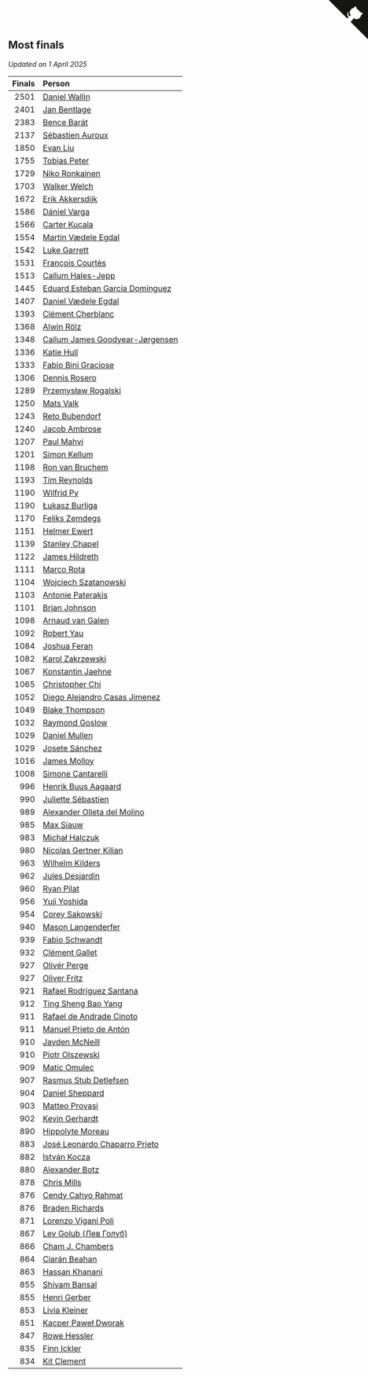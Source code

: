 ## Most finals

*Updated on  1 April 2025*

| Finals | Person |
| ---: | :--- |
| 2501 | [Daniel Wallin](https://www.worldcubeassociation.org/persons/2013WALL03) |
| 2401 | [Jan Bentlage](https://www.worldcubeassociation.org/persons/2010BENT01) |
| 2383 | [Bence Barát](https://www.worldcubeassociation.org/persons/2008BARA01) |
| 2137 | [Sébastien Auroux](https://www.worldcubeassociation.org/persons/2008AURO01) |
| 1850 | [Evan Liu](https://www.worldcubeassociation.org/persons/2009LIUE01) |
| 1755 | [Tobias Peter](https://www.worldcubeassociation.org/persons/2014PETE03) |
| 1729 | [Niko Ronkainen](https://www.worldcubeassociation.org/persons/2010RONK01) |
| 1703 | [Walker Welch](https://www.worldcubeassociation.org/persons/2011WELC01) |
| 1672 | [Erik Akkersdijk](https://www.worldcubeassociation.org/persons/2005AKKE01) |
| 1586 | [Dániel Varga](https://www.worldcubeassociation.org/persons/2008VARG01) |
| 1566 | [Carter Kucala](https://www.worldcubeassociation.org/persons/2015KUCA01) |
| 1554 | [Martin Vædele Egdal](https://www.worldcubeassociation.org/persons/2013EGDA02) |
| 1542 | [Luke Garrett](https://www.worldcubeassociation.org/persons/2017GARR05) |
| 1531 | [François Courtès](https://www.worldcubeassociation.org/persons/2008COUR01) |
| 1513 | [Callum Hales-Jepp](https://www.worldcubeassociation.org/persons/2012HALE01) |
| 1445 | [Eduard Esteban García Domínguez](https://www.worldcubeassociation.org/persons/2011EDUA01) |
| 1407 | [Daniel Vædele Egdal](https://www.worldcubeassociation.org/persons/2013EGDA01) |
| 1393 | [Clément Cherblanc](https://www.worldcubeassociation.org/persons/2014CHER05) |
| 1368 | [Alwin Rölz](https://www.worldcubeassociation.org/persons/2016ROLZ01) |
| 1348 | [Callum James Goodyear-Jørgensen](https://www.worldcubeassociation.org/persons/2012GOOD02) |
| 1336 | [Katie Hull](https://www.worldcubeassociation.org/persons/2010HULL01) |
| 1333 | [Fabio Bini Graciose](https://www.worldcubeassociation.org/persons/2010GRAC02) |
| 1306 | [Dennis Rosero](https://www.worldcubeassociation.org/persons/2010ROSE03) |
| 1289 | [Przemysław Rogalski](https://www.worldcubeassociation.org/persons/2013ROGA02) |
| 1250 | [Mats Valk](https://www.worldcubeassociation.org/persons/2007VALK01) |
| 1243 | [Reto Bubendorf](https://www.worldcubeassociation.org/persons/2012BUBE01) |
| 1240 | [Jacob Ambrose](https://www.worldcubeassociation.org/persons/2010AMBR01) |
| 1207 | [Paul Mahvi](https://www.worldcubeassociation.org/persons/2012MAHV01) |
| 1201 | [Simon Kellum](https://www.worldcubeassociation.org/persons/2016KELL12) |
| 1198 | [Ron van Bruchem](https://www.worldcubeassociation.org/persons/2003BRUC01) |
| 1193 | [Tim Reynolds](https://www.worldcubeassociation.org/persons/2005REYN01) |
| 1190 | [Wilfrid Py](https://www.worldcubeassociation.org/persons/2016PYWI01) |
| 1190 | [Łukasz Burliga](https://www.worldcubeassociation.org/persons/2013BURL01) |
| 1170 | [Feliks Zemdegs](https://www.worldcubeassociation.org/persons/2009ZEMD01) |
| 1151 | [Helmer Ewert](https://www.worldcubeassociation.org/persons/2015EWER01) |
| 1139 | [Stanley Chapel](https://www.worldcubeassociation.org/persons/2016CHAP04) |
| 1122 | [James Hildreth](https://www.worldcubeassociation.org/persons/2009HILD01) |
| 1111 | [Marco Rota](https://www.worldcubeassociation.org/persons/2009ROTA01) |
| 1104 | [Wojciech Szatanowski](https://www.worldcubeassociation.org/persons/2011SZAT01) |
| 1103 | [Antonie Paterakis](https://www.worldcubeassociation.org/persons/2012PATE01) |
| 1101 | [Brian Johnson](https://www.worldcubeassociation.org/persons/2013JOHN10) |
| 1098 | [Arnaud van Galen](https://www.worldcubeassociation.org/persons/2006GALE01) |
| 1092 | [Robert Yau](https://www.worldcubeassociation.org/persons/2009YAUR01) |
| 1084 | [Joshua Feran](https://www.worldcubeassociation.org/persons/2011FERA01) |
| 1082 | [Karol Zakrzewski](https://www.worldcubeassociation.org/persons/2014ZAKR01) |
| 1067 | [Konstantin Jaehne](https://www.worldcubeassociation.org/persons/2015JAEH01) |
| 1065 | [Christopher Chi](https://www.worldcubeassociation.org/persons/2014CHIC01) |
| 1052 | [Diego Alejandro Casas Jimenez](https://www.worldcubeassociation.org/persons/2014JIME05) |
| 1049 | [Blake Thompson](https://www.worldcubeassociation.org/persons/2010THOM03) |
| 1032 | [Raymond Goslow](https://www.worldcubeassociation.org/persons/2014GOSL01) |
| 1029 | [Daniel Mullen](https://www.worldcubeassociation.org/persons/2016MULL04) |
| 1029 | [Josete Sánchez](https://www.worldcubeassociation.org/persons/2015SANC18) |
| 1016 | [James Molloy](https://www.worldcubeassociation.org/persons/2011MOLL01) |
| 1008 | [Simone Cantarelli](https://www.worldcubeassociation.org/persons/2012CANT02) |
| 996 | [Henrik Buus Aagaard](https://www.worldcubeassociation.org/persons/2006BUUS01) |
| 990 | [Juliette Sébastien](https://www.worldcubeassociation.org/persons/2014SEBA01) |
| 989 | [Alexander Olleta del Molino](https://www.worldcubeassociation.org/persons/2008OLLE01) |
| 985 | [Max Siauw](https://www.worldcubeassociation.org/persons/2017SIAU02) |
| 983 | [Michał Halczuk](https://www.worldcubeassociation.org/persons/2006HALC01) |
| 980 | [Nicolas Gertner Kilian](https://www.worldcubeassociation.org/persons/2013GERT01) |
| 963 | [Wilhelm Kilders](https://www.worldcubeassociation.org/persons/2010KILD02) |
| 962 | [Jules Desjardin](https://www.worldcubeassociation.org/persons/2010DESJ01) |
| 960 | [Ryan Pilat](https://www.worldcubeassociation.org/persons/2016PILA03) |
| 956 | [Yuji Yoshida](https://www.worldcubeassociation.org/persons/2015YOSH01) |
| 954 | [Corey Sakowski](https://www.worldcubeassociation.org/persons/2011SAKO01) |
| 940 | [Mason Langenderfer](https://www.worldcubeassociation.org/persons/2013LANG03) |
| 939 | [Fabio Schwandt](https://www.worldcubeassociation.org/persons/2014SCHW02) |
| 932 | [Clément Gallet](https://www.worldcubeassociation.org/persons/2004GALL02) |
| 927 | [Olivér Perge](https://www.worldcubeassociation.org/persons/2007PERG01) |
| 927 | [Oliver Fritz](https://www.worldcubeassociation.org/persons/2014FRIT02) |
| 921 | [Rafael Rodriguez Santana](https://www.worldcubeassociation.org/persons/2012SANT12) |
| 912 | [Ting Sheng Bao Yang](https://www.worldcubeassociation.org/persons/2008BAOY01) |
| 911 | [Rafael de Andrade Cinoto](https://www.worldcubeassociation.org/persons/2007CINO01) |
| 911 | [Manuel Prieto de Antón](https://www.worldcubeassociation.org/persons/2015ANTO04) |
| 910 | [Jayden McNeill](https://www.worldcubeassociation.org/persons/2012MCNE01) |
| 910 | [Piotr Olszewski](https://www.worldcubeassociation.org/persons/2013OLSZ02) |
| 909 | [Matic Omulec](https://www.worldcubeassociation.org/persons/2010OMUL02) |
| 907 | [Rasmus Stub Detlefsen](https://www.worldcubeassociation.org/persons/2014DETL01) |
| 904 | [Daniel Sheppard](https://www.worldcubeassociation.org/persons/2009SHEP01) |
| 903 | [Matteo Provasi](https://www.worldcubeassociation.org/persons/2009PROV01) |
| 902 | [Kevin Gerhardt](https://www.worldcubeassociation.org/persons/2013GERH01) |
| 890 | [Hippolyte Moreau](https://www.worldcubeassociation.org/persons/2008MORE02) |
| 883 | [José Leonardo Chaparro Prieto](https://www.worldcubeassociation.org/persons/2011CHAP01) |
| 882 | [István Kocza](https://www.worldcubeassociation.org/persons/2005KOCZ01) |
| 880 | [Alexander Botz](https://www.worldcubeassociation.org/persons/2013BOTZ01) |
| 878 | [Chris Mills](https://www.worldcubeassociation.org/persons/2014MILL04) |
| 876 | [Cendy Cahyo Rahmat](https://www.worldcubeassociation.org/persons/2010RAHM02) |
| 876 | [Braden Richards](https://www.worldcubeassociation.org/persons/2017RICH02) |
| 871 | [Lorenzo Vigani Poli](https://www.worldcubeassociation.org/persons/2007POLI01) |
| 867 | [Lev Golub (Лев Голуб)](https://www.worldcubeassociation.org/persons/2014HOLU01) |
| 866 | [Cham J. Chambers](https://www.worldcubeassociation.org/persons/2017CHAM09) |
| 864 | [Ciarán Beahan](https://www.worldcubeassociation.org/persons/2012BEAH01) |
| 863 | [Hassan Khanani](https://www.worldcubeassociation.org/persons/2018KHAN26) |
| 855 | [Shivam Bansal](https://www.worldcubeassociation.org/persons/2011BANS02) |
| 855 | [Henri Gerber](https://www.worldcubeassociation.org/persons/2014GERB01) |
| 853 | [Livia Kleiner](https://www.worldcubeassociation.org/persons/2013KLEI03) |
| 851 | [Kacper Paweł Dworak](https://www.worldcubeassociation.org/persons/2020DWOR01) |
| 847 | [Rowe Hessler](https://www.worldcubeassociation.org/persons/2007HESS01) |
| 835 | [Finn Ickler](https://www.worldcubeassociation.org/persons/2012ICKL01) |
| 834 | [Kit Clement](https://www.worldcubeassociation.org/persons/2008CLEM01) |


<a href="https://github.com/jonatanklosko/wca_statistics" class="github-corner" aria-label="View source on Github"><svg width="80" height="80" viewBox="0 0 250 250" style="fill:#151513; color:#fff; position: absolute; top: 0; border: 0; right: 0;" aria-hidden="true"><path d="M0,0 L115,115 L130,115 L142,142 L250,250 L250,0 Z"></path><path d="M128.3,109.0 C113.8,99.7 119.0,89.6 119.0,89.6 C122.0,82.7 120.5,78.6 120.5,78.6 C119.2,72.0 123.4,76.3 123.4,76.3 C127.3,80.9 125.5,87.3 125.5,87.3 C122.9,97.6 130.6,101.9 134.4,103.2" fill="currentColor" style="transform-origin: 130px 106px;" class="octo-arm"></path><path d="M115.0,115.0 C114.9,115.1 118.7,116.5 119.8,115.4 L133.7,101.6 C136.9,99.2 139.9,98.4 142.2,98.6 C133.8,88.0 127.5,74.4 143.8,58.0 C148.5,53.4 154.0,51.2 159.7,51.0 C160.3,49.4 163.2,43.6 171.4,40.1 C171.4,40.1 176.1,42.5 178.8,56.2 C183.1,58.6 187.2,61.8 190.9,65.4 C194.5,69.0 197.7,73.2 200.1,77.6 C213.8,80.2 216.3,84.9 216.3,84.9 C212.7,93.1 206.9,96.0 205.4,96.6 C205.1,102.4 203.0,107.8 198.3,112.5 C181.9,128.9 168.3,122.5 157.7,114.1 C157.9,116.9 156.7,120.9 152.7,124.9 L141.0,136.5 C139.8,137.7 141.6,141.9 141.8,141.8 Z" fill="currentColor" class="octo-body"></path></svg></a><style>.github-corner:hover .octo-arm{animation:octocat-wave 560ms ease-in-out}@keyframes octocat-wave{0%,100%{transform:rotate(0)}20%,60%{transform:rotate(-25deg)}40%,80%{transform:rotate(10deg)}}@media (max-width:500px){.github-corner:hover .octo-arm{animation:none}.github-corner .octo-arm{animation:octocat-wave 560ms ease-in-out}}</style>
